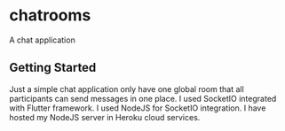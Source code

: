 # chatrooms

A chat application 

## Getting Started

Just a simple chat application only have one global room that all participants can send messages in one place.
I used SocketIO integrated with Flutter framework.
I used NodeJS for SocketIO integration. I have hosted my NodeJS server in Heroku cloud services.

